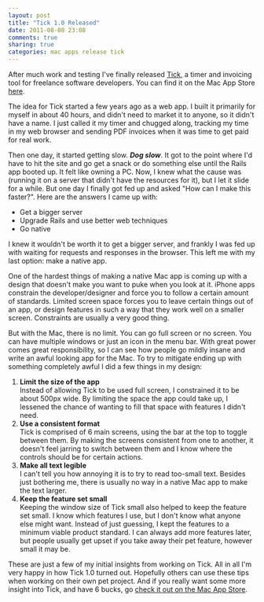 ```yaml
---
layout: post
title: "Tick 1.0 Released"
date: 2011-08-08 23:08
comments: true
sharing: true
categories: mac apps release tick
---
```


After much work and testing I've finally released [Tick](/apps/mac/tick), a timer and invoicing tool for freelance software developers. You can find it on the Mac App Store [here](http://itunes.apple.com/us/app/tick/id452557583?ls=1&mt=12).

<!--more-->

The idea for Tick started a few years ago as a web app. I built it primarily for myself in about 40 hours, and didn't need to market it to anyone, so it didn't have a name. I just called it my timer and chugged along, tracking my time in my web browser and sending PDF invoices when it was time to get paid for real work.

Then one day, it started getting slow. **_Dog slow_**. It got to the point where I'd have to hit the site and go get a snack or do something else until the Rails app booted up. It felt like owning a PC. Now, I knew what the cause was (running it on a server that didn't have the resources for it), but I let it slide for a while. But one day I finally got fed up and asked "How can I make this faster?". Here are the answers I came up with:

* Get a bigger server
* Upgrade Rails and use better web techniques
* Go native

I knew it wouldn't be worth it to get a bigger server, and frankly I was fed up with waiting for requests and responses in the browser. This left me with my last option: make a native app.

One of the hardest things of making a native Mac app is coming up with a design that doesn't make you want to puke when you look at it. iPhone apps constrain the developer/designer and force you to follow a certain amount of standards. Limited screen space forces you to leave certain things out of an app, or design features in such a way that they work well on a smaller screen. Constraints are usually a very good thing.

But with the Mac, there is no limit. You can go full screen or no screen. You can have multiple windows or just an icon in the menu bar. With great power comes great responsibility, so I can see how people go mildly insane and write an awful looking app for the Mac. To try to mitigate ending up with something completely awful I did a few things in my design:

1. **Limit the size of the app** <br> Instead of allowing Tick to be used full screen, I constrained it to be about 500px wide. By limiting the space the app could take up, I lessened the chance of wanting to fill that space with features I didn't need.
2. **Use a consistent format** <br> Tick is comprised of 6 main screens, using the bar at the top to toggle between them. By making the screens consistent from one to another, it doesn't feel jarring to switch between them and I know where the controls should be for certain actions.
3. **Make all text legible** <br> I can't tell you how annoying it is to try to read too-small text. Besides just bothering me, there is usually no way in a native Mac app to make the text larger.
4. **Keep the feature set small** <br> Keeping the window size of Tick small also helped to keep the feature set small. I know which features I use, but I don't know what anyone else might want. Instead of just guessing, I kept the features to a minimum viable product standard. I can always add more features later, but people usually get upset if you take away their pet feature, however small it may be.

These are just a few of my initial insights from working on Tick. All in all I'm very happy in how Tick 1.0 turned out. Hopefully others can use these tips when working on their own pet project. And if you really want some more insight into Tick, and have 6 bucks, go [check it out on the Mac App Store](http://itunes.apple.com/us/app/tick/id452557583?ls=1&mt=12).